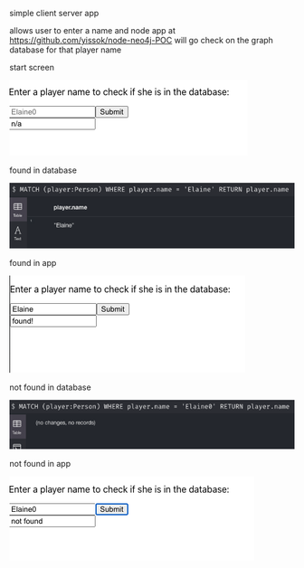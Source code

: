 simple client server app

allows user to enter a name and node app at https://github.com/yissok/node-neo4j-POC will go check on the graph database for that player name

start screen

![alt text](https://github.com/yissok/react-neo4j-POC/blob/master/img/start.png)

found in database

![alt text](https://github.com/yissok/react-neo4j-POC/blob/master/img/founddb.png)

found in app

![alt text](https://github.com/yissok/react-neo4j-POC/blob/master/img/found.png)

not found in database

![alt text](https://github.com/yissok/react-neo4j-POC/blob/master/img/notfounddb.png)

not found in app

![alt text](https://github.com/yissok/react-neo4j-POC/blob/master/img/notfound.png)